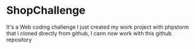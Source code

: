 # ShopChallenge
It's a Web coding challenge
I just created my work project with phpstorm that i cloned directly from github, 
I cann now work with this github repository
